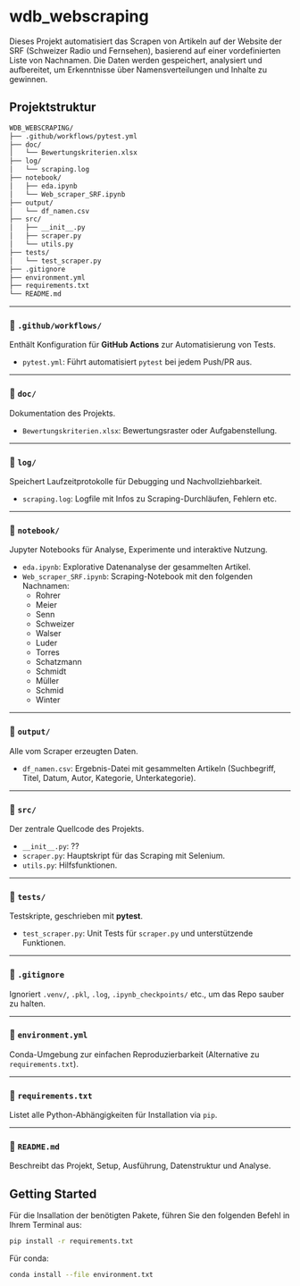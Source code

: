 # wdb_webscraping

Dieses Projekt automatisiert das Scrapen von Artikeln auf der Website der SRF (Schweizer Radio und Fernsehen), basierend auf einer vordefinierten Liste von Nachnamen. Die Daten werden gespeichert, analysiert und aufbereitet, um Erkenntnisse über Namensverteilungen und Inhalte zu gewinnen.  

## Projektstruktur

```bash
WDB_WEBSCRAPING/
├── .github/workflows/pytest.yml                             
├── doc/
│   └── Bewertungskriterien.xlsx     
├── log/
│   └── scraping.log                 
├── notebook/
│   ├── eda.ipynb                    
│   └── Web_scraper_SRF.ipynb        
├── output/
│   └── df_namen.csv           
├── src/
│   ├── __init__.py
│   ├── scraper.py                
│   └── utils.py               
├── tests/
│   └── test_scraper.py  
├── .gitignore
├── environment.yml
├── requirements.txt
└── README.md
```

---

### 📁 `.github/workflows/`
Enthält Konfiguration für **GitHub Actions** zur Automatisierung von Tests.

- `pytest.yml`: Führt automatisiert `pytest` bei jedem Push/PR aus.

---

### 📁 `doc/`
Dokumentation des Projekts.

- `Bewertungskriterien.xlsx`: Bewertungsraster oder Aufgabenstellung.

---

### 📁 `log/`
Speichert Laufzeitprotokolle für Debugging und Nachvollziehbarkeit.

- `scraping.log`: Logfile mit Infos zu Scraping-Durchläufen, Fehlern etc.

---

### 📁 `notebook/`
Jupyter Notebooks für Analyse, Experimente und interaktive Nutzung.

- `eda.ipynb`: Explorative Datenanalyse der gesammelten Artikel.
- `Web_scraper_SRF.ipynb`: Scraping-Notebook mit den folgenden Nachnamen:
    - Rohrer
    - Meier
    - Senn
    - Schweizer
    - Walser
    - Luder
    - Torres
    - Schatzmann
    - Schmidt
    - Müller
    - Schmid
    - Winter

---

### 📁 `output/`
Alle vom Scraper erzeugten Daten.

- `df_namen.csv`: Ergebnis-Datei mit gesammelten Artikeln (Suchbegriff, Titel, Datum, Autor, Kategorie, Unterkategorie).

---

### 📁 `src/`
Der zentrale Quellcode des Projekts.

- `__init__.py`: ??
- `scraper.py`: Hauptskript für das Scraping mit Selenium.
- `utils.py`: Hilfsfunktionen.

---

### 📁 `tests/`
Testskripte, geschrieben mit **pytest**.

- `test_scraper.py`: Unit Tests für `scraper.py` und unterstützende Funktionen.

---

### 📄 `.gitignore`
Ignoriert `.venv/`, `.pkl`, `.log`, `.ipynb_checkpoints/` etc., um das Repo sauber zu halten.

---

### 📄 `environment.yml`
Conda-Umgebung zur einfachen Reproduzierbarkeit (Alternative zu `requirements.txt`).

---

### 📄 `requirements.txt`
Listet alle Python-Abhängigkeiten für Installation via `pip`.

---

### 📄 `README.md`
Beschreibt das Projekt, Setup, Ausführung, Datenstruktur und Analyse.


## Getting Started

Für die Insallation der benötigten Pakete, führen Sie den folgenden Befehl in Ihrem Terminal aus:

```bash
pip install -r requirements.txt
```
Für conda:

```bash
conda install --file environment.txt
```

